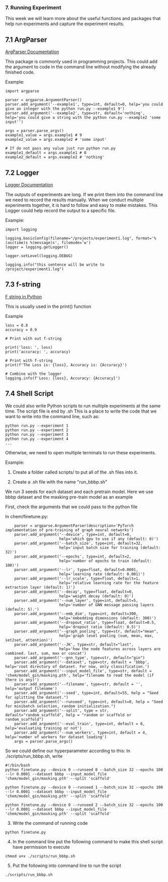 ### 7. Running Experiment
This week we will learn more about the useful functions and packages that help run experiments and capture the experiment results. 

## 7.1 ArgParser

[ArgParser Documentation](https://docs.python.org/3/library/argparse.html)

This package is commonly used in programming projects. This could add the argument to code in the command line without modifying the already finished code. 

Example:
```
import argparse

parser = argparse.ArgumentParser()
parser.add_argument('--example1', type=int, default=0, help='you could give an integer with the python run.py --example1 9')
parser.add_argument('--example2', type=str, default='nothing', help='you could give a string with the python run.py --example2 'some input'')

args = parser.parse_args()
example1_value = args.example1 # 9
example2_value = args.example2 # 'some input'

# If do not pass any value just run python run.py
example1_default = args.example1 # 0
example2_default = args.example2 # 'nothing'

```

## 7.2 Logger

[Logger Documentation](https://www.geeksforgeeks.org/logging-in-python/)

The outputs of experiments are long. If we print them into the command line we need to record the results manually. When we conduct multiple experiments together, it is hard to follow and easy to make mistakes. This Logger could help record the output to a specific file. 

Example:
```
import logging

logging.basicConfig(filename="/projects/experiment1.log", format='%(asctime)s %(message)s', filemode='w')
logger = logging.getLogger()

logger.setLevel(logging.DEBUG)

logging.info("this sentence will be write to /project/experiment1.log")

```

## 7.3 f-string

[F string in Python](https://www.geeksforgeeks.org/formatted-string-literals-f-strings-python/)

This is usually used in the print() function

Example 
```
loss = 0.8
accuracy = 0.9

# Print with out f-string

print('loss: ', loss)
print('accuracy: ', accuracy)

# Print with f-string
print(f'The Loss is: {loss}, Accuracy is: {Accuracy}')

# Combine with the logger
logging.info(f'Loss: {loss}, Accuracy: {Accuracy}')
```

## 7.4 Shell Script

We could also write Python scripts to run multiple experiments at the same time. The script file is end by .sh
This is a place to write the code that we want to write into the command line, such as:
```
python run.py --experiment 1
python run.py --experiment 2
python run.py --experiment 3
python run.py --experiment 4
...
```
Otherwise, we need to open multiple terminals to run these experiments.

Example:

1. Create a folder called scripts/ to put all of the .sh files into it. 

2. Create a .sh file with the name "run_bbbp.sh"

We run 3 seeds for each dataset and each pretrain model. Here we use bbbp dataset and the masking pre-train model as an example

First, check the arguments that we could pass to the python file 

In chem/finetune.py: 
```
    parser = argparse.ArgumentParser(description='PyTorch implementation of pre-training of graph neural networks')
    parser.add_argument('--device', type=int, default=0,
                        help='which gpu to use if any (default: 0)')
    parser.add_argument('--batch_size', type=int, default=32,
                        help='input batch size for training (default: 32)')
    parser.add_argument('--epochs', type=int, default=2,
                        help='number of epochs to train (default: 100)')
    parser.add_argument('--lr', type=float, default=0.0001,
                        help='learning rate (default: 0.001)')
    parser.add_argument('--lr_scale', type=float, default=1,
                        help='relative learning rate for the feature extraction layer (default: 1)')
    parser.add_argument('--decay', type=float, default=0,
                        help='weight decay (default: 0)')
    parser.add_argument('--num_layer', type=int, default=5,
                        help='number of GNN message passing layers (default: 5).')
    parser.add_argument('--emb_dim', type=int, default=300,
                        help='embedding dimensions (default: 300)')
    parser.add_argument('--dropout_ratio', type=float, default=0.5,
                        help='dropout ratio (default: 0.5)')
    parser.add_argument('--graph_pooling', type=str, default="mean",
                        help='graph level pooling (sum, mean, max, set2set, attention)')
    parser.add_argument('--JK', type=str, default="last",
                        help='how the node features across layers are combined. last, sum, max or concat')
    parser.add_argument('--gnn_type', type=str, default="gin")
    parser.add_argument('--dataset', type=str, default = 'bbbp', help='root directory of dataset. For now, only classification.')
    parser.add_argument('--input_model_file', type=str, default = 'chem/model_gin/masking.pth', help='filename to read the model (if there is any)')
    parser.add_argument('--filename', type=str, default = '', help='output filename')
    parser.add_argument('--seed', type=int, default=55, help = "Seed for splitting the dataset.")
    parser.add_argument('--runseed', type=int, default=0, help = "Seed for minibatch selection, random initialization.")
    parser.add_argument('--split', type = str, default="random_scaffold", help = "random or scaffold or random_scaffold")
    parser.add_argument('--eval_train', type=int, default = 0, help='evaluating training or not')
    parser.add_argument('--num_workers', type=int, default = 4, help='number of workers for dataset loading')
    args = parser.parse_args()

```
So we could define our hyperparameter according to this:
In ./scripts/run_bbbp.sh, write

```
#!/bin/bash
python finetune.py --device 0 --runseed 0 --batch_size 32 --epochs 100 --lr 0.0001 --dataset bbbp --input_model_file 'chem/model_gin/masking.pth' --split 'scaffold'

python finetune.py --device 0 --runseed 1 --batch_size 32 --epochs 100 --lr 0.0001 --dataset bbbp --input_model_file 'chem/model_gin/masking.pth' --split 'scaffold'

python finetune.py --device 0 --runseed 2 --batch_size 32 --epochs 100 --lr 0.0001 --dataset bbbp --input_model_file 'chem/model_gin/masking.pth' --split 'scaffold'
``` 


3. Write the command of running code
```
python finetune.py 
```

4. In the command line put the following command to make this shell script have permission to execute
```
chmod u+x ./scripts/run_bbbp.sh
```

5. Put the following into command line to run the script

```
./scripts/run_bbbp.sh
```






